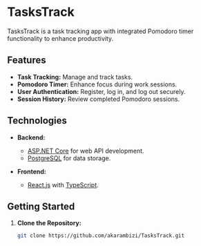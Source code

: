 # TasksTrack

TasksTrack is a task tracking app with integrated Pomodoro timer functionality to enhance productivity.

## Features

- **Task Tracking:** Manage and track tasks.
- **Pomodoro Timer:** Enhance focus during work sessions.
- **User Authentication:** Register, log in, and log out securely.
- **Session History:** Review completed Pomodoro sessions.

## Technologies

- **Backend:**
  - [ASP.NET Core](https://dotnet.microsoft.com/apps/aspnet) for web API development.
  - [PostgreSQL](https://www.postgresql.org/) for data storage.

- **Frontend:**
  - [React.js](https://reactjs.org/) with [TypeScript](https://www.typescriptlang.org/).


## Getting Started

1. **Clone the Repository:**

   ```bash
   git clone https://github.com/akarambizi/TasksTrack.git
